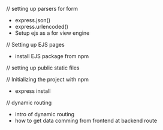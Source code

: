 // setting up parsers for form

- express.json()
- express.urlencoded()
- Setup ejs as a for view engine

// Setting up EJS pages

- install EJS package from npm

// setting up public static files

// Initializing the project with npm

- express install

// dynamic routing

- intro of dynamic routing
- how to get data comming from frontend at backend route
